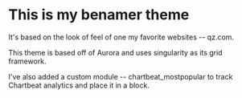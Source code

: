 # This is my benamer theme

It's based on the look of feel of one my favorite websites -- qz.com. 

This theme is based off of Aurora and uses singularity as its grid framework.

I've also added a custom module -- chartbeat_mostpopular to track Chartbeat analytics and place it in a block.
